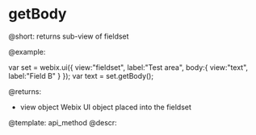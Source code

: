 getBody
=============


@short: returns sub-view of fieldset
	

@example:

var set = webix.ui({
    view:"fieldset", label:"Test area",
    body:{
       view:"text", label:"Field B"
    }
});
var text = set.getBody();


@returns:
- view		object		Webix UI object placed into the fieldset
	




@template:	api_method
@descr:


